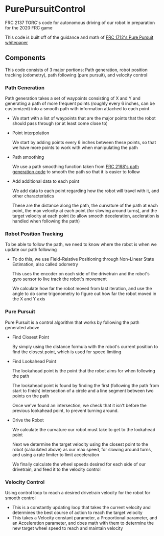 # PurePursuitControl
FRC 2137 TORC's code for autonomous driving of our robot in preparation for the 2020 FRC game

This code is built off of the guidance and math of [FRC 1712's Pure Pursuit whitepaper](https://www.chiefdelphi.com/t/paper-implementation-of-the-adaptive-pure-pursuit-controller/166552)
## Components
This code consists of 3 major portions: Path generation, robot position tracking (odometry), path following (pure pursuit), and velocity control
### Path Generation
Path generation takes a set of waypoints consisting of X and Y and generating a path of more frequent points (roughly every 6 inches, can be customized) into a smooth path with information attached to each point
* We start with a list of waypoints that are the major points that the robot should pass through (or at least come close to)
* Point interpolation

    We start by adding points every 6 inches between these points, so that we have more points to work with when manipulating the path
* Path smoothing

    We use a path smoothing function taken from [FRC 2168's path generation code](https://github.com/KHEngineering/SmoothPathPlanner/blob/11059aa2ec314ba20b364aeea3c968aca2672b49/src/usfirst/frc/team2168/robot/FalconPathPlanner.java#L214) to smooth the path so that it is easier to follow
* Add additional data to each point

    We add data to each point regarding how the robot will travel with it, and other characteristics

    These are the distance along the path, the curvature of the path at each point, the max velocity at each point (for slowing around turns), and the target velocity at each point (to allow smooth deceleration, accleration is handled when following the path)
### Robot Position Tracking
To be able to follow the path, we need to know where the robot is when we update our path following
* To do this, we use Field-Relative Positioning through Non-Linear State Estimation, also called odometry

    This uses the encoder on each side of the drivetrain and the robot's gyro sensor to live track the robot's movement

    We calculate how far the robot moved from last iteration, and use the angle to do some trigonometry to figure out how far the robot moved in the X and Y axis
### Pure Pursuit
Pure Pursuit is a control algorithm that works by following the path generated above
* Find Closest Point

    By simply using the distance formula with the robot's current position to find the closest point, which is used for speed limiting
    
* Find Lookahead Point

    The lookahead point is the point that the robot aims for when following the path
    
    The lookahead point is found by finding the first (following the path from start to finish) intersection of a circle and a line segment between two points on the path
    
    Once we've found an intersection, we check that it isn't before the previous lookahead point, to prevent turning around.
    
* Drive the Robot

    We calculate the curvature our robot must take to get to the lookahead point
    
    Next we determine the target velocity using the closest point to the robot (calculated above) as our max speed, for slowing around turns, and using a rate limiter to limit acceleration
    
    We finally calculate the wheel speeds desired for each side of our drivetrain, and feed it to the velocity control
    
### Velocity Control
Using control loop to reach a desired drivetrain velocity for the robot for smooth control
* This is a constantly updating loop that takes the current velocity and determines the best course of action to reach the target velocity
* This takes a Velocity constant parameter, a Proportional parameter, and an Acceleration parameter, and does math with them to determine the new target wheel speed to reach and maintain velocity
